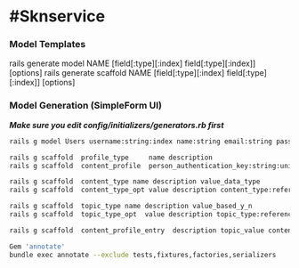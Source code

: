#Sknservice
====

### Model Templates

rails generate model NAME [field[:type][:index] field[:type][:index]] [options]
rails generate scaffold NAME [field[:type][:index] field[:type][:index]] [options]


### Model Generation (SimpleForm UI)
***Make sure you edit config/initializers/generators.rb first***

```bash
rails g model Users username:string:index name:string email:string password:digest remember_token:string:index password_reset_token:string password_reset_date:datetime role_groups:string roles:string active:boolean file_access_token:string

rails g scaffold  profile_type     name description
rails g scaffold  content_profile  person_authentication_key:string:uniq profile_type:references authentication_provider username display_name email

rails g scaffold  content_type name description value_data_type
rails g scaffold  content_type_opt value description content_type:references

rails g scaffold  topic_type name description value_based_y_n
rails g scaffold  topic_type_opt  value description topic_type:references

rails g scaffold  content_profile_entry  description topic_value content_value content_type:references topic_type:references content_profile:references

Gem 'annotate'
bundle exec annotate --exclude tests,fixtures,factories,serializers
```


